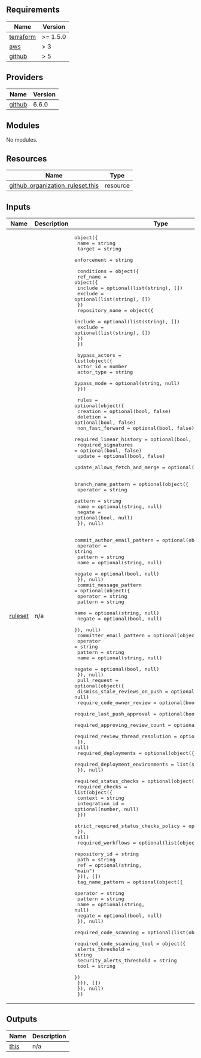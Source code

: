 <!-- BEGIN_TF_DOCS -->
## Requirements

| Name | Version |
|------|---------|
| <a name="requirement_terraform"></a> [terraform](#requirement\_terraform) | >= 1.5.0 |
| <a name="requirement_aws"></a> [aws](#requirement\_aws) | > 3 |
| <a name="requirement_github"></a> [github](#requirement\_github) | > 5 |

## Providers

| Name | Version |
|------|---------|
| <a name="provider_github"></a> [github](#provider\_github) | 6.6.0 |

## Modules

No modules.

## Resources

| Name | Type |
|------|------|
| [github_organization_ruleset.this](https://registry.terraform.io/providers/integrations/github/latest/docs/resources/organization_ruleset) | resource |

## Inputs

| Name | Description | Type | Default | Required |
|------|-------------|------|---------|:--------:|
| <a name="input_ruleset"></a> [ruleset](#input\_ruleset) | n/a | <pre>object({<br/>    name        = string<br/>    target      = string<br/>    enforcement = string<br/><br/>    conditions = object({<br/>      ref_name = object({<br/>        include = optional(list(string), [])<br/>        exclude = optional(list(string), [])<br/>      })<br/>      repository_name = object({<br/>        include = optional(list(string), [])<br/>        exclude = optional(list(string), [])<br/>      })<br/>    })<br/><br/>    bypass_actors = list(object({<br/>      actor_id    = number<br/>      actor_type  = string<br/>      bypass_mode = optional(string, null)<br/>    }))<br/><br/>    rules = optional(object({<br/>      creation                      = optional(bool, false)<br/>      deletion                      = optional(bool, false)<br/>      non_fast_forward              = optional(bool, false)<br/>      required_linear_history       = optional(bool, false)<br/>      required_signatures           = optional(bool, false)<br/>      update                        = optional(bool, false)<br/>      update_allows_fetch_and_merge = optional(bool, false)<br/><br/>      branch_name_pattern = optional(object({<br/>        operator = string<br/>        pattern  = string<br/>        name     = optional(string, null)<br/>        negate   = optional(bool, null)<br/>      }), null)<br/><br/>      commit_author_email_pattern = optional(object({<br/>        operator = string<br/>        pattern  = string<br/>        name     = optional(string, null)<br/>        negate   = optional(bool, null)<br/>      }), null)<br/>      commit_message_pattern = optional(object({<br/>        operator = string<br/>        pattern  = string<br/>        name     = optional(string, null)<br/>        negate   = optional(bool, null)<br/>      }), null)<br/>      committer_email_pattern = optional(object({<br/>        operator = string<br/>        pattern  = string<br/>        name     = optional(string, null)<br/>        negate   = optional(bool, null)<br/>      }), null)<br/>      pull_request = optional(object({<br/>        dismiss_stale_reviews_on_push     = optional(bool, null)<br/>        require_code_owner_review         = optional(bool, null)<br/>        require_last_push_approval        = optional(bool, null)<br/>        required_approving_review_count   = optional(number, 0)<br/>        required_review_thread_resolution = optional(bool, null)<br/>      }), null)<br/>      required_deployments = optional(object({<br/>        required_deployment_environments = list(string)<br/>      }), null)<br/>      required_status_checks = optional(object({<br/>        required_checks = list(object({<br/>          context        = string<br/>          integration_id = optional(number, null)<br/>        }))<br/>        strict_required_status_checks_policy = optional(bool, null)<br/>      }), null)<br/>      required_workflows = optional(list(object({<br/>        repository_id = string<br/>        path          = string<br/>        ref           = optional(string, "main")<br/>      })), [])<br/>      tag_name_pattern = optional(object({<br/>        operator = string<br/>        pattern  = string<br/>        name     = optional(string, null)<br/>        negate   = optional(bool, null)<br/>      }), null)<br/>      required_code_scanning = optional(list(object({<br/>        required_code_scanning_tool = object({<br/>          alerts_threshold          = string<br/>          security_alerts_threshold = string<br/>          tool                      = string<br/>        })<br/>      })), [])<br/>    }), null)<br/>  })</pre> | n/a | yes |

## Outputs

| Name | Description |
|------|-------------|
| <a name="output_this"></a> [this](#output\_this) | n/a |
<!-- END_TF_DOCS -->
